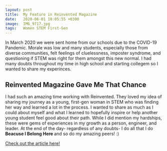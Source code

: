 ```yaml
---
layout: post
title:  My Feature in Reinvented Magazine
date:   2020-06-01 18:05:55 +0300
image:  IMG_9717.jpg
tags:   Women STEM First-Gen
---
```


In March 2020 we were sent home from our schools due to the COVID-19 Pandemic. Morale was low and many students, especially those from diverse communities, felt feelings of cluelessness, imposter syndrome, and questioning if STEM was right for them amongst this new normal. I had many doubts throughout my time in high school and starting collegem so I wanted to share my experinces.

## Reinvented Magazine Gave Me That Chance

I had such an amazing time working with Reinvented. They loved my idea of sharing my journey as a young, first-gen woman in STEM who was finding her way and learned a lot in the process. I wanted to share as much as I could about myself and what I learned to hopefully inspire or help another young student feel good about their path. While I did mention my hardships, these were gems of experiences in my growth as a person, engineer, and leader. At the end of the day- regardless of any doubts- I do all that I do <b> Beacuse I Belong Here </b> and so do my amazing peers! :)

<a href = "https://www.reinventedmagazine.com/post/because-i-belong-here"> Check out the article here! </a>


